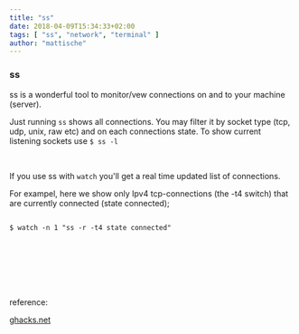 ```yaml
---
title: "ss"
date: 2018-04-09T15:34:33+02:00
tags: [ "ss", "network", "terminal" ]
author: "mattische"
---
```


### ss
ss is a wonderful tool to monitor/vew connections on and to your machine (server).


Just running <code>ss</code> shows all connections. You may filter it by socket type (tcp, udp, unix, raw etc) and on each connections state.
To show current listening sockets use 
<code>$ ss -l</code>

<br>

If you use ss with <code>watch</code> you'll get a real time updated list of connections.

For exampel, here we show only Ipv4 tcp-connections (the -t4 switch) that are currently connected (state connected);

<code>
$ watch -n 1 "ss -r -t4 state connected"
</code>


<br>
<br>
<br>
<br>
<br>
<br>

reference:

<a href="https://www.ghacks.net/2018/04/07/using-ss-to-monitor-connections-in-gnu-linux-for-new-users/">ghacks.net</a>